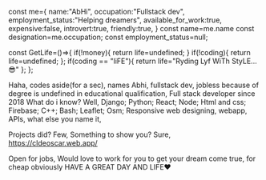 const me={
    name:"AbHi",
    occupation:"Fullstack dev",
    employment_status:"Helping dreamers",
    available_for_work:true,
    expensive:false,
    introvert:true,
    friendly:true,
}
const name=me.name
const designation=me.occupation;
const employment_status=null;

const GetLife=()=>{
if(!money){
   return life=undefined;
}
if(!coding){
   return life=undefined;
};
if(coding == "liFE"){
   return life="Ryding Lyf WiTh StyLE...😎"
};
};

Haha, codes aside(for a sec), names Abhi, fullstack dev, jobless because of degree is undefined in educational qualification,
Full stack developer since 2018
What do i know? Well,
Django;
Python;
React;
Node;
Html and css;
Firebase;
C++;
Bash;
Leaflet;
Osm;
Responsive web designing, webapp, APIs, what else you name it,

Projects did? Few,
Something to show you? 
Sure, https://cldeoscar.web.app/

Open for jobs, 
Would love to work for you to get your dream come true, for cheap obviously
HAVE A GREAT DAY AND LIFE❤️
